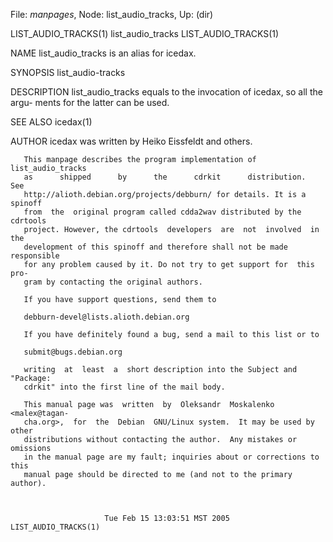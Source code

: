 File: *manpages*,  Node: list_audio_tracks,  Up: (dir)

LIST_AUDIO_TRACKS(1)           list_audio_tracks          LIST_AUDIO_TRACKS(1)



NAME
       list_audio_tracks is an alias for icedax.

SYNOPSIS
       list_audio-tracks

DESCRIPTION
       list_audio_tracks  equals to the invocation of icedax, so all the argu-
       ments for the latter can be used.

SEE ALSO
       icedax(1)

AUTHOR
       icedax was written by Heiko Eissfeldt and others.

       This manpage describes the program implementation of  list_audio_tracks
       as      shipped      by      the      cdrkit      distribution.     See
       http://alioth.debian.org/projects/debburn/ for details. It is a spinoff
       from  the  original program called cdda2wav distributed by the cdrtools
       project. However, the cdrtools  developers  are  not  involved  in  the
       development of this spinoff and therefore shall not be made responsible
       for any problem caused by it. Do not try to get support for  this  pro-
       gram by contacting the original authors.

       If you have support questions, send them to

       debburn-devel@lists.alioth.debian.org

       If you have definitely found a bug, send a mail to this list or to

       submit@bugs.debian.org

       writing  at  least  a  short description into the Subject and "Package:
       cdrkit" into the first line of the mail body.

       This manual page was  written  by  Oleksandr  Moskalenko  <malex@tagan-
       cha.org>,  for  the  Debian  GNU/Linux system.  It may be used by other
       distributions without contacting the author.  Any mistakes or omissions
       in the manual page are my fault; inquiries about or corrections to this
       manual page should be directed to me (and not to the primary author).



                         Tue Feb 15 13:03:51 MST 2005     LIST_AUDIO_TRACKS(1)
